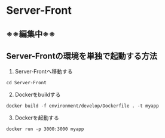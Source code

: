 # Server-Front

## ※※編集中※※


## Server-Frontの環境を単独で起動する方法
1. Server-Frontへ移動する
```
cd Server-Front
```

2. Dockerをbuildする
```
docker build -f environment/develop/Dockerfile . -t myapp
```

3. Dockerを起動する
```
docker run -p 3000:3000 myapp
```
